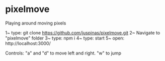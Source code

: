 # pixelmove
Playing around moving pixels

1~ type: git clone https://github.com/juspinas/pixelmove.git
2~ Navigate to "pixelmove" folder
3~ type: npm i
4~ type: start
5~ open: http://localhost:3000/

Controls:
"a" and "d" to move left and right.
"w" to jump
